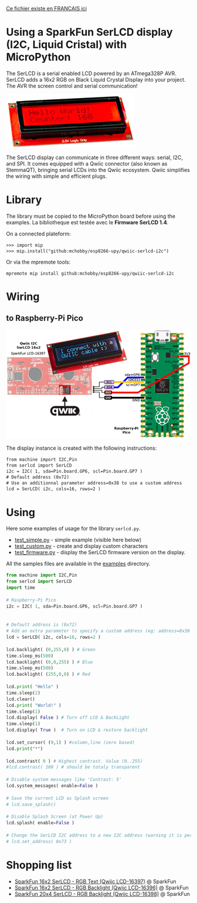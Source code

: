 [Ce fichier existe en FRANCAIS ici](readme.md)

# Using a SparkFun SerLCD display (I2C, Liquid Cristal) with MicroPython

The SerLCD is a serial enabled LCD powered by an ATmega328P AVR. SerLCD adds a 16x2 RGB on Black Liquid Crystal Display into your project. The AVR the screen control and serial communication!

![SparkFun SerLCD LCD-16396](docs/_static/SerLCD.jpg)

The SerLCD display can communicate in three different ways: serial, I2C, and SPI. It comes equipped with a Qwiic connector (also known as StemmaQT), bringing serial LCDs into the Qwiic ecosystem. Qwiic simplifies the wiring with simple and efficient plugs.

# Library

The library must be copied to the MicroPython  board before using the examples. La bibliotheque est testée avec le **Firmware SerLCD 1.4**.

On a connected plateform:

```
>>> import mip
>>> mip.install("github:mchobby/esp8266-upy/qwiic-serlcd-i2c")
```

Or via the mpremote tools:

```
mpremote mip install github:mchobby/esp8266-upy/qwiic-serlcd-i2c
```

# Wiring

## to Raspberry-Pi Pico

![SerLCD to Raspberry Pico](docs/_static/SerLCD-to-pico.jpg)

The display instance is created with the following instructions:

```
from machine import I2C,Pin
from serlcd import SerLCD
i2c = I2C( 1, sda=Pin.board.GP6, scl=Pin.board.GP7 )
# Default address (0x72)
# Use an additionnal parameter address=0x38 to use a custom address
lcd = SerLCD( i2c, cols=16, rows=2 )
```

# Using

Here some examples of usage for the library `serlcd.py`.

* [test_simple.py](examples/test_simple.py) - simple example (visible here below)
* [test_custom.py](examples/test_custom.py) - create and display custom characters
* [test_firmware.py](examples/test_firmware.py) - display the SerLCD firmware version on the display.

All the samples files are available in the [examples](examples) directory.

``` python
from machine import I2C,Pin
from serlcd import SerLCD
import time

# Raspberry-Pi Pico
i2c = I2C( 1, sda=Pin.board.GP6, scl=Pin.board.GP7 )


# Default address is (0x72)
# Add an extra parameter to specify a custom address (eg: address=0x38 )
lcd = SerLCD( i2c, cols=16, rows=2 )

lcd.backlight( (0,255,0) ) # Green
time.sleep_ms(500)
lcd.backlight( (0,0,255) ) # Blue
time.sleep_ms(500)
lcd.backlight( (255,0,0) ) # Red

lcd.print( "Hello" )
time.sleep(2)
lcd.clear()
lcd.print( "World!" )
time.sleep(1)
lcd.display( False ) # Turn off LCD & BackLight
time.sleep(1)
lcd.display( True )  # Turn on LCD & restore backlight

lcd.set_cursor( (9,1) ) #column,line (zero based)
lcd.print("*")

lcd.contrast( 0 ) # Highest contrast. Value (0..255)
#lcd.contrast( 100 ) # should be totaly transparent

# Disable system messages like 'Contrast: 5'
lcd.system_messages( enable=False )

# Save the current LCD as Splash screen
# lcd.save_splash()

# Disable Splash Screen (at Power Up)
lcd.splash( enable=False )

# Change the SerLCD I2C address to a new I2C address (warning it is permanent)
# lcd.set_address( 0x73 )
```
# Shopping list
* [SparkFun 16x2 SerLCD - RGB Text (Qwiic LCD-16397)](https://www.sparkfun.com/products/16397) @ SparkFun
* [SparkFun 16x2 SerLCD - RGB Backlight (Qwiic LCD-16396)](https://www.sparkfun.com/products/16396) @ SparkFun
* [SparkFun 20x4 SerLCD - RGB Backlight (Qwiic LCD-16398)](https://www.sparkfun.com/products/16398) @ SparkFun
